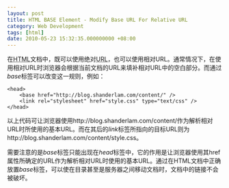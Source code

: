 ```yaml
---
layout: post
title: HTML BASE Element - Modify Base URL For Relative URL
category: Web Development
tags: [html]
date: 2010-05-23 15:32:35.000000000 +08:00
---
```

在<acronym title="HyperText Markup Language">HTML</acronym>文档中，既可以使用绝对<acronym title="Uniform Resource Locator">URL</acronym>，也可以使用相对URL。通常情况下，在使用相对URL时浏览器会根据当前文档的URL来填补相对URL中的空白部分。而通过*base*标签可以改变这一规则，例如：

    <head>
        <base href="http://blog.shanderlam.com/content/" />
        <link rel="stylesheet" href="style.css" type="text/css" />
    </head>

以上代码可让浏览器使用http://blog.shanderlam.com/content/作为解析相对URL时所使用的基本URL。而在其后的*link*标签所指向的目标URL则为http://blog.shanderlam.com/content/style.css。

需要注意的是*base*标签只能出现在*head*标签中，它的作用是让浏览器使用其href属性所确定的URL作为解析相对URL时使用的基本URL。通过在HTML文档中正确放置*base*标签，可以使在目录甚至是服务器之间移动文档时，文档中的链接不会被破坏。

